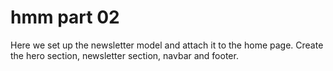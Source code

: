 # hmm part 02

Here we set up the newsletter model and attach it to the home page. Create the hero section, newsletter section, navbar and footer.
